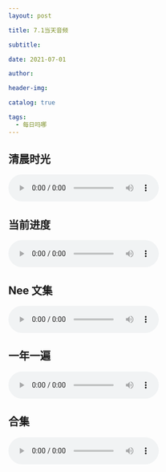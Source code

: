 ```yaml
---
layout: post

title: 7.1当天音频

subtitle:

date: 2021-07-01

author:

header-img:

catalog: true

tags:
  - 每日吗哪
---
```



## 清晨时光

<p>
    <audio controls="">
    <source src="\music\21-07-01-【清晨时光】春-第五篇 周四.mp3" type="audio/mpeg">7.1日音频
    </audio>
</p>

## 当前进度

<p>
    <audio controls="">
    <source src="\music\当前进度\21-07-01-书-4经文注解.mp3" type="audio/mpeg">7.1音频
    </audio>
</p>

## Nee 文集

<p>
    <audio controls="">
    <source src="\music\Nee文集\21-07-01-文 · 正常的基督徒生活 第九章（上）.mp3" type="audio/mpeg">7.1音频
    </audio>
</p>

## 一年一遍

<p>
    <audio controls="">
    <source src="\music\一年一遍\21-07-01-【读经一年一遍】2020年6月27日.mp3" type="audio/mpeg">7.1音频
    </audio>
</p>

## 合集

<p>
    <audio controls="">
    <source src="\music\合辑\21-07-01-7月1日合集.mp3">7.1音频
    </audio>
</p>
